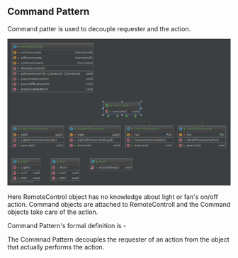 ## Command Pattern

Command patter is used to decouple requester and the action.

![alt text](https://raw.githubusercontent.com/ronniegnr/design-pattern/master/src/bd/com/ronnie/command/command.png)


Here RemoteControl object has no knowledge about light or fan's on/off action. Command objects are attached to RemoteControll and the Command objects take care of the action.  

Command Pattern's formal definition is - 

The Commnad Pattern decouples the requester of an action from the object that actually performs the action.
